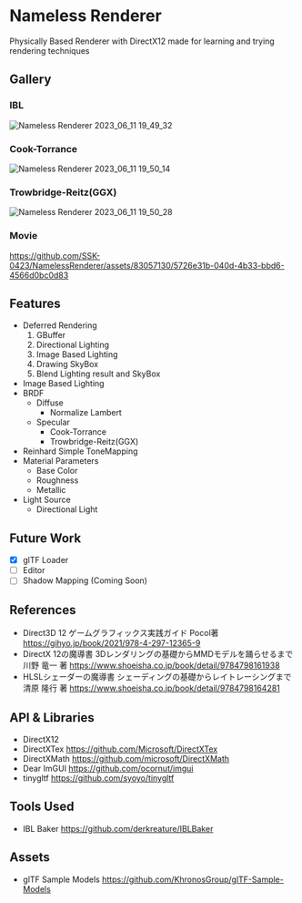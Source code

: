 # Nameless Renderer
Physically Based Renderer with DirectX12 made for learning and trying rendering techniques

## Gallery
### IBL
![Nameless Renderer 2023_06_11 19_49_32](https://github.com/SSK-0423/NamelessRenderer/assets/83057130/ab051d17-f2f5-4fc2-b804-2f3e5c3736de)
### Cook-Torrance
![Nameless Renderer 2023_06_11 19_50_14](https://github.com/SSK-0423/NamelessRenderer/assets/83057130/d2492d8f-26df-44c1-9c31-bef9b24b560e)
### Trowbridge-Reitz(GGX)
![Nameless Renderer 2023_06_11 19_50_28](https://github.com/SSK-0423/NamelessRenderer/assets/83057130/e59e2127-3821-4e28-a7b9-a42728b49329)
### Movie
https://github.com/SSK-0423/NamelessRenderer/assets/83057130/5726e31b-040d-4b33-bbd6-4566d0bc0d83

## Features
- Deferred Rendering
  1. GBuffer
  2. Directional Lighting
  3. Image Based Lighting
  4. Drawing SkyBox
  5. Blend Lighting result and SkyBox
- Image Based Lighting
- BRDF
  - Diffuse
    - Normalize Lambert
  - Specular
    - Cook-Torrance
    - Trowbridge-Reitz(GGX)
- Reinhard Simple ToneMapping
- Material Parameters
  - Base Color
  - Roughness
  - Metallic
- Light Source
  - Directional Light

## Future Work
- [x] glTF Loader
- [ ] Editor
- [ ] Shadow Mapping (Coming Soon)

## References
- Direct3D 12 ゲームグラフィックス実践ガイド Pocol著 https://gihyo.jp/book/2021/978-4-297-12365-9
- DirectX 12の魔導書 3Dレンダリングの基礎からMMDモデルを踊らせるまで　川野 竜一 著 https://www.shoeisha.co.jp/book/detail/9784798161938
- HLSLシェーダーの魔導書 シェーディングの基礎からレイトレーシングまで　清原 隆行 著 https://www.shoeisha.co.jp/book/detail/9784798164281

## API & Libraries
- DirectX12
- DirectXTex https://github.com/Microsoft/DirectXTex
- DirectXMath https://github.com/microsoft/DirectXMath
- Dear ImGUI https://github.com/ocornut/imgui
- tinygltf https://github.com/syoyo/tinygltf

## Tools Used
- IBL Baker https://github.com/derkreature/IBLBaker

## Assets
- glTF Sample Models https://github.com/KhronosGroup/glTF-Sample-Models
